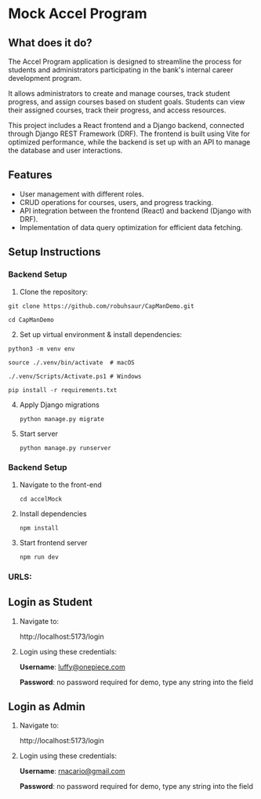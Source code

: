 # Mock Accel Program


## What does it do?

The Accel Program application is designed to streamline the process for students and administrators participating in the bank's internal career development program. 

It allows administrators to create and manage courses, track student progress, and assign courses based on student goals. Students can view their assigned courses, track their progress, and access resources.

This project includes a React frontend and a Django backend, connected through Django REST Framework (DRF). The frontend is built using Vite for optimized performance, while the backend is set up with an API to manage the database and user interactions.

## Features

- User management with different roles.
- CRUD operations for courses, users, and progress tracking.
- API integration between the frontend (React) and backend (Django with DRF).
- Implementation of data query optimization for efficient data fetching.

## Setup Instructions

### Backend Setup 

1. Clone the repository:


  ```git clone https://github.com/robuhsaur/CapManDemo.git```
  
  ```cd CapManDemo```

2. Set up virtual environment & install dependencies:


  ```python3 -m venv env```
   
  ```source ./.venv/bin/activate  # macOS```
  
  ```./.venv/Scripts/Activate.ps1 # Windows```
  
  ```pip install -r requirements.txt```

4. Apply Django migrations


   ```python manage.py migrate```

5. Start server


   ```python manage.py runserver```


### Backend Setup 

1. Navigate to the front-end


    ```cd accelMock```

2. Install dependencies


   ```npm install```

3. Start frontend server


   ```npm run dev```



### URLS: 

## Login as Student

1. Navigate to:

   http://localhost:5173/login

4. Login using these credentials:

   **Username**: luffy@onepiece.com
   
   **Password**: no password required for demo, type any string into the field


## Login as Admin

1. Navigate to:

   http://localhost:5173/login

4. Login using these credentials:

   **Username**: rnacario@gmail.com
   
   **Password**: no password required for demo, type any string into the field

   










   
